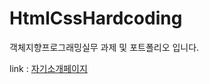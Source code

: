 # HtmlCssHardcoding

객체지향프로그래밍실무 과제 및 포트폴리오 입니다.

link : [자기소개페이지](https://introducerhw.netlify.app/)
